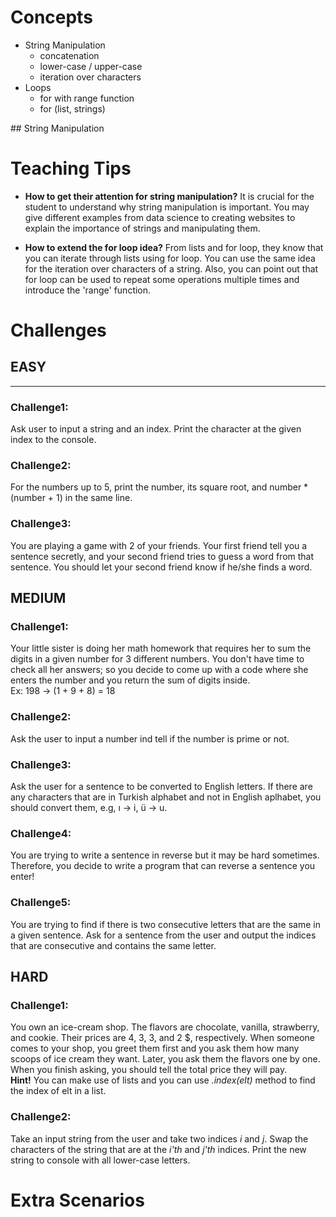 # Concepts

- String Manipulation
  - concatenation
  - lower-case / upper-case
  - iteration over characters
- Loops
  - for with range function
  - for (list, strings)

## String Manipulation

# Teaching Tips

- **How to get their attention for string manipulation?**
  It is crucial for the student to understand why string manipulation is important. You may give different examples from
  data science to creating websites to explain the importance of strings and manipulating them.

- **How to extend the for loop idea?**
  From lists and for loop, they know that you can iterate through lists using for loop. You can use the same idea for the
  iteration over characters of a string. Also, you can point out that for loop can be used to repeat some operations
  multiple times and introduce the 'range' function.

# Challenges

## EASY

---

### Challenge1:

Ask user to input a string and an index. Print the character at the given index to the console.

### Challenge2:

For the numbers up to 5, print the number, its square root, and number \* (number + 1) in the same line.

### Challenge3:

You are playing a game with 2 of your friends. Your first friend tell you a sentence secretly, and your second friend tries to guess a word from that sentence. You should let your second friend know if he/she finds a word.

## MEDIUM

### Challenge1:

Your little sister is doing her math homework that requires her to sum the digits in a given number for 3 different numbers. You don't have time to check all her answers; so you decide to come up with a code where she enters the number and you return the sum of digits inside.  
Ex: 198 -> (1 + 9 + 8) = 18

### Challenge2:

Ask the user to input a number ind tell if the number is prime or not.

### Challenge3:

Ask the user for a sentence to be converted to English letters. If there are any characters that are in Turkish alphabet and not in English aplhabet, you should convert them, e.g, ı -> i, ü -> u.

### Challenge4:

You are trying to write a sentence in reverse but it may be hard sometimes. Therefore, you decide to write a program that can reverse a sentence you enter!

### Challenge5:

You are trying to find if there is two consecutive letters that are the same in a given sentence. Ask for a sentence from the user and output the indices that are consecutive and contains the same letter.

## HARD

### Challenge1:

You own an ice-cream shop. The flavors are chocolate, vanilla, strawberry, and cookie. Their prices are 4, 3, 3, and 2 $, respectively. When someone comes to your shop, you greet them first and you ask them how many scoops of ice cream they want. Later, you ask them the flavors one by one. When you finish asking, you should tell the total price they will pay.  
**Hint!** You can make use of lists and you can use _.index(elt)_ method to find the index of elt in a list.

### Challenge2:

Take an input string from the user and take two indices _i_ and _j_. Swap the characters of the string that are at the _i'th_ and _j'th_ indices. Print the new string to console with all lower-case letters.

# Extra Scenarios
